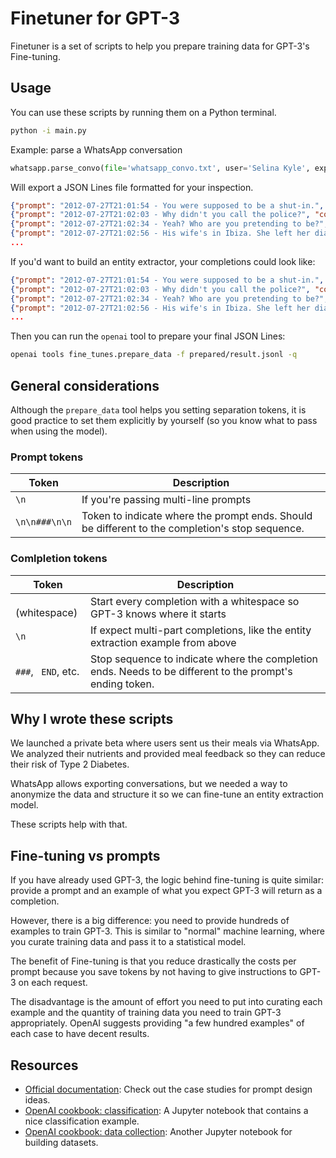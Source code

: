 # Finetuner for GPT-3

Finetuner is a set of scripts to help you prepare training data for GPT-3's Fine-tuning.

## Usage

You can use these scripts by running them on a Python terminal.

```bash
python -i main.py
```

Example: parse a WhatsApp conversation

```python
whatsapp.parse_convo(file='whatsapp_convo.txt', user='Selina Kyle', export_path='prepared/result.jsonl', remove='Bruce Wayne', include_user=False)
```

Will export a JSON Lines file formatted for your inspection.

```json
{"prompt": "2012-07-27T21:01:54 - You were supposed to be a shut-in.", "completion": ""}
{"prompt": "2012-07-27T21:02:03 - Why didn't you call the police?", "completion": ""}
{"prompt": "2012-07-27T21:02:34 - Yeah? Who are you pretending to be?", "completion": ""}
{"prompt": "2012-07-27T21:02:56 - His wife's in Ibiza. She left her diamonds behind, though. Worried they'd get stolen.", "completion": ""}
...
```

If you'd want to build an entity extractor, your completions could look like:

```json
{"prompt": "2012-07-27T21:01:54 - You were supposed to be a shut-in.", "completion": " named_entities= \ntime=2012-07-27T21:01:54\nEND"}
{"prompt": "2012-07-27T21:02:03 - Why didn't you call the police?", "completion": "named_entities=police\ntime=2012-07-27T21:02:03"}
{"prompt": "2012-07-27T21:02:34 - Yeah? Who are you pretending to be?", "completion": "named_entities=\ntime=2012-07-27T21:02:34\nEND"}
{"prompt": "2012-07-27T21:02:56 - His wife's in Ibiza. She left her diamonds behind, though. Worried they'd get stolen.", "completion": "named_entities=Ibiza\ntime=2012-07-27T21:02:56\nEND"}
...
```

Then you can run the `openai` tool to prepare your final JSON Lines:

```bash
openai tools fine_tunes.prepare_data -f prepared/result.jsonl -q
```

## General considerations

Although the `prepare_data` tool helps you setting separation tokens, it is good
practice to set them explicitly by yourself (so you know what to pass when using
the model).

### Prompt tokens

|Token|Description|
|---|---|
|`\n`|If you're passing multi-line prompts|
|`\n\n###\n\n`|Token to indicate where the prompt ends. Should be different to the completion's stop sequence.|

### Comlpletion tokens

Token|Description|
|---|---|
|` ` (whitespace)| Start every completion with a whitespace so GPT-3 knows where it starts|
|`\n`|If expect multi-part completions, like the entity extraction example from above|
|`###`, ` END`, etc.|Stop sequence to indicate where the completion ends. Needs to be different to the prompt's ending token.

## Why I wrote these scripts

We launched a private beta where users sent us their meals via WhatsApp. We analyzed their nutrients and provided meal feedback so they can reduce their risk of Type 2 Diabetes.

WhatsApp allows exporting conversations, but we needed a way to anonymize the data and structure it so we can fine-tune an entity extraction model.

These scripts help with that.

## Fine-tuning vs prompts

If you have already used GPT-3, the logic behind fine-tuning is quite similar: provide a prompt and an example of what you expect GPT-3 will return as a completion.

However, there is a big difference: you need to provide hundreds of examples to train GPT-3. This is similar to "normal" machine learning, where you curate training data and pass it to a statistical model.

The benefit of Fine-tuning is that you reduce drastically the costs per prompt because you save tokens by not having to give instructions to GPT-3 on each request.

The disadvantage is the amount of effort you need to put into curating each example and the quantity of training data you need to train GPT-3 appropriately. OpenAI suggests providing "a few hundred examples" of each case to have decent results.

## Resources

- [Official documentation](https://beta.openai.com/docs/guides/fine-tuning): Check out the case studies for prompt design ideas.
- [OpenAI cookbook: classification](https://github.com/openai/openai-cookbook/blob/main/examples/Fine-tuned_classification.ipynb): A Jupyter notebook that contains a nice classification example.
- [OpenAI cookbook: data collection](https://github.com/openai/openai-cookbook/blob/main/examples/fine-tuned_qa/olympics-1-collect-data.ipynb): Another Jupyter notebook for building datasets.
